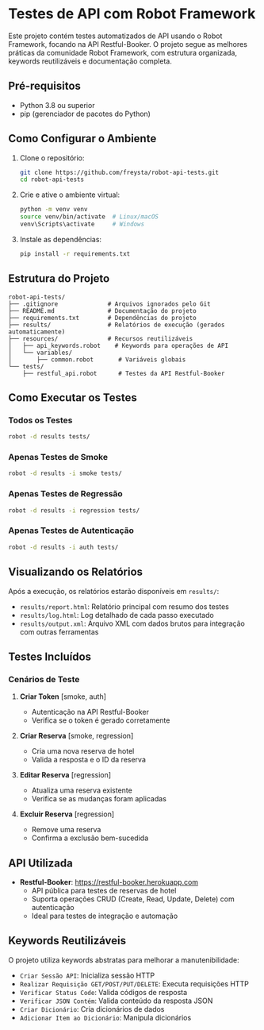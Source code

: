 # Testes de API com Robot Framework

Este projeto contém testes automatizados de API usando o Robot Framework, focando na API Restful-Booker. O projeto segue as melhores práticas da comunidade Robot Framework, com estrutura organizada, keywords reutilizáveis e documentação completa.

## Pré-requisitos

- Python 3.8 ou superior
- pip (gerenciador de pacotes do Python)

## Como Configurar o Ambiente

1. Clone o repositório:
   ```bash
   git clone https://github.com/freysta/robot-api-tests.git
   cd robot-api-tests
   ```

2. Crie e ative o ambiente virtual:
   ```bash
   python -m venv venv
   source venv/bin/activate  # Linux/macOS
   venv\Scripts\activate     # Windows
   ```

3. Instale as dependências:
   ```bash
   pip install -r requirements.txt
   ```

## Estrutura do Projeto

```
robot-api-tests/
├── .gitignore              # Arquivos ignorados pelo Git
├── README.md               # Documentação do projeto
├── requirements.txt        # Dependências do projeto
├── results/                # Relatórios de execução (gerados automaticamente)
├── resources/              # Recursos reutilizáveis
│   ├── api_keywords.robot    # Keywords para operações de API
│   └── variables/
│       ├── common.robot       # Variáveis globais
└── tests/
    ├── restful_api.robot      # Testes da API Restful-Booker
```

## Como Executar os Testes

### Todos os Testes
```bash
robot -d results tests/
```

### Apenas Testes de Smoke
```bash
robot -d results -i smoke tests/
```

### Apenas Testes de Regressão
```bash
robot -d results -i regression tests/
```

### Apenas Testes de Autenticação
```bash
robot -d results -i auth tests/
```

## Visualizando os Relatórios

Após a execução, os relatórios estarão disponíveis em `results/`:

- `results/report.html`: Relatório principal com resumo dos testes
- `results/log.html`: Log detalhado de cada passo executado
- `results/output.xml`: Arquivo XML com dados brutos para integração com outras ferramentas

## Testes Incluídos

### Cenários de Teste

1. **Criar Token** [smoke, auth]
   - Autenticação na API Restful-Booker
   - Verifica se o token é gerado corretamente

2. **Criar Reserva** [smoke, regression]
   - Cria uma nova reserva de hotel
   - Valida a resposta e o ID da reserva

3. **Editar Reserva** [regression]
   - Atualiza uma reserva existente
   - Verifica se as mudanças foram aplicadas

4. **Excluir Reserva** [regression]
   - Remove uma reserva
   - Confirma a exclusão bem-sucedida

## API Utilizada

- **Restful-Booker**: https://restful-booker.herokuapp.com
  - API pública para testes de reservas de hotel
  - Suporta operações CRUD (Create, Read, Update, Delete) com autenticação
  - Ideal para testes de integração e automação

## Keywords Reutilizáveis

O projeto utiliza keywords abstratas para melhorar a manutenibilidade:

- `Criar Sessão API`: Inicializa sessão HTTP
- `Realizar Requisição GET/POST/PUT/DELETE`: Executa requisições HTTP
- `Verificar Status Code`: Valida códigos de resposta
- `Verificar JSON Contém`: Valida conteúdo da resposta JSON
- `Criar Dicionário`: Cria dicionários de dados
- `Adicionar Item ao Dicionário`: Manipula dicionários


